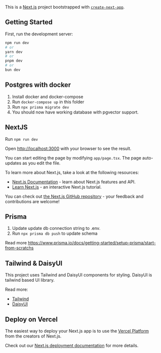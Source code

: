 This is a [Next.js](https://nextjs.org/) project bootstrapped with [`create-next-app`](https://github.com/vercel/next.js/tree/canary/packages/create-next-app).

## Getting Started

First, run the development server:

```bash
npm run dev
# or
yarn dev
# or
pnpm dev
# or
bun dev
```

## Postgres with docker

1. Install docker and docker-compose
2. Run `docker-compose up` in this folder
3. Run `npx prisma migrate dev`
4. You should now have working database with pgvector support.

## NextJS

Run `npm run dev`

Open [http://localhost:3000](http://localhost:3000) with your browser to see the result.

You can start editing the page by modifying `app/page.tsx`. The page auto-updates as you edit the file.

To learn more about Next.js, take a look at the following resources:

- [Next.js Documentation](https://nextjs.org/docs) - learn about Next.js features and API.
- [Learn Next.js](https://nextjs.org/learn) - an interactive Next.js tutorial.

You can check out [the Next.js GitHub repository](https://github.com/vercel/next.js/) - your feedback and contributions are welcome!

## Prisma

1. Update update db connection string to .env.
2. Run `npx prisma db push` to update schema

Read more https://www.prisma.io/docs/getting-started/setup-prisma/start-from-scratchs

## Tailwind & DaisyUI

This project uses Tailwind and DaisyUI components for styling. DaisyUI is tailwind based UI library.

Read more: 
- [Tailwind]("https://tailwindcss.com/")
- [DaisyUI]("https://daisyui.com/docs")

## Deploy on Vercel

The easiest way to deploy your Next.js app is to use the [Vercel Platform](https://vercel.com/new?utm_medium=default-template&filter=next.js&utm_source=create-next-app&utm_campaign=create-next-app-readme) from the creators of Next.js.

Check out our [Next.js deployment documentation](https://nextjs.org/docs/deployment) for more details.
